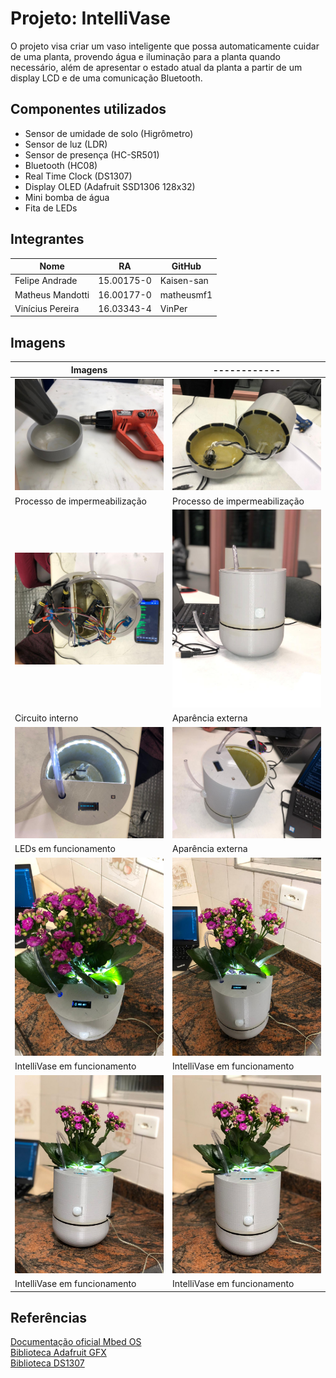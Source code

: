 # Projeto: IntelliVase
O projeto visa criar um vaso inteligente que possa automaticamente cuidar de uma planta, provendo água e iluminação para a planta quando necessário, além de apresentar o estado atual da planta a partir de um display LCD e de uma comunicação Bluetooth.

## Componentes utilizados
- Sensor de umidade de solo (Higrômetro)
- Sensor de luz (LDR)
- Sensor de presença (HC-SR501)
- Bluetooth (HC08)
- Real Time Clock (DS1307)
- Display OLED (Adafruit SSD1306 128x32)
- Mini bomba de água
- Fita de LEDs

## Integrantes
Nome | RA | GitHub
------------ | ------------- | -------------
Felipe Andrade | 15.00175-0 | Kaisen-san
Matheus Mandotti | 16.00177-0 | matheusmf1
Vinícius Pereira | 16.03343-4 | VinPer

## Imagens
Imagens | ------------
------------ | ------------
![Imp1](https://raw.githubusercontent.com/VinPer/IntelliVase/master/Imagens/Impermeabilizacao1.jpeg) | ![Imp2](https://raw.githubusercontent.com/VinPer/IntelliVase/master/Imagens/Impermeabilizacao2.jpeg)
Processo de impermeabilização | Processo de impermeabilização
![Circ](https://raw.githubusercontent.com/VinPer/IntelliVase/master/Imagens/CircuitoInterno.jpeg) | ![ApEx1](https://raw.githubusercontent.com/VinPer/IntelliVase/master/Imagens/AparenciaExterna1.jpeg)
Circuito interno | Aparência externa
![LEDs](https://raw.githubusercontent.com/VinPer/IntelliVase/master/Imagens/LEDs.jpeg) | ![ApEx2](https://raw.githubusercontent.com/VinPer/IntelliVase/master/Imagens/AparenciaExterna2.jpeg)
LEDs em funcionamento | Aparência externa
![EmFunc1](https://raw.githubusercontent.com/VinPer/IntelliVase/master/Imagens/EmFuncionamento1.jpeg) | ![EmFunc2](https://raw.githubusercontent.com/VinPer/IntelliVase/master/Imagens/EmFuncionamento2.jpeg)
IntelliVase em funcionamento | IntelliVase em funcionamento
![EmFunc3](https://raw.githubusercontent.com/VinPer/IntelliVase/master/Imagens/EmFuncionamento3.jpeg) | ![EmFunc4](https://raw.githubusercontent.com/VinPer/IntelliVase/master/Imagens/EmFuncionamento4.jpeg)
IntelliVase em funcionamento | IntelliVase em funcionamento

## Referências
[Documentação oficial Mbed OS](https://os.mbed.com/docs/mbed-os/v5.12/introduction/index.html)  
[Biblioteca Adafruit GFX](https://os.mbed.com/components/Adafruit-OLED-128x32/)  
[Biblioteca DS1307](https://os.mbed.com/users/harrypowers/code/DS1307/)

